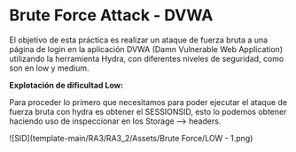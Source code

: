 # Brute Force Attack - DVWA

El objetivo de esta práctica es realizar un ataque de fuerza bruta a una página de login en la aplicación DVWA (Damn Vulnerable Web Application) utilizando la herramienta Hydra, con diferentes niveles de seguridad, como son en low y medium.

**Explotación de dificultad Low:**

Para proceder lo primero que necesitamos para poder ejecutar el ataque de fuerza bruta con hydra es obtener el SESSIONSID, esto lo podemos obtener haciendo uso de inspeccionar en los Storage --> headers.

![SID](template-main/RA3/RA3_2/Assets/Brute Force/LOW - 1.png)
